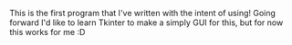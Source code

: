 This is the first program that I've written with the intent of using! 
Going forward I'd like to learn Tkinter to make a simply GUI for this, but for now this works for me :D
